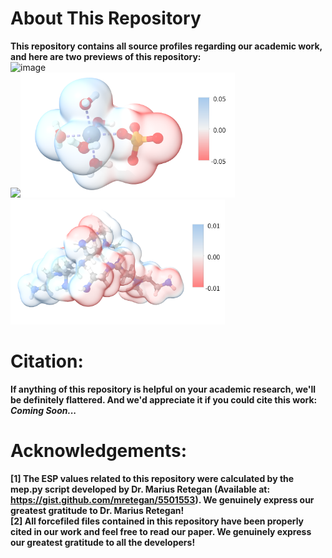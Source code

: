 # About This Repository
**This repository contains all source profiles regarding our academic work, and here are two previews of this repository:<br>**
![image](./figures/1.png)<br>
<img src="./figures/2.png" height="200" /><img src="./figures/3.png" height="200" /><img src="./figures/4.png" height="200" /><br>

# Citation:
**If anything of this repository is helpful on your academic research, we'll be definitely flattered. And we'd appreciate it if you could cite this work:<br>**
***Coming Soon...***

# Acknowledgements:
**[1] The ESP values related to this repository were calculated by the mep.py script developed by Dr. Marius Retegan (Available at: https://gist.github.com/mretegan/5501553). We genuinely express our greatest gratitude to Dr. Marius Retegan!<br>**
**[2] All forcefiled files contained in this repository have been properly cited in our work and feel free to read our paper. We genuinely express our greatest gratitude to all the developers!<br>**
